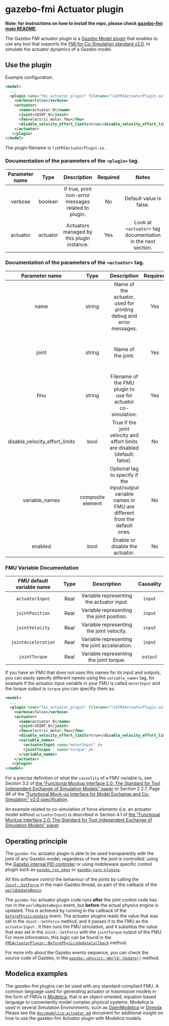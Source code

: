 # gazebo-fmi Actuator plugin 

**Note: for instructions on how to install the repo, please check [gazebo-fmi main README](../../README.md).**

The Gazebo FMI actuator plugin is a [Gazebo Model plugin](http://gazebosim.org/tutorials?tut=plugins_model) that enables to use any tool that supports the [FMI for Co-Simulation standard v2.0](https://fmi-standard.org/), to simulate
the actuator dynamics of a Gazebo model.

## Use the plugin 
Example configuration: 
~~~xml
<model>
  ...
  <plugin name="fmi_actuator_plugin" filename="libFMIActuatorPlugin.so">
    <verbose>false</verbose>
    <actuator>
      <name>actuator_0</name> 
      <joint>JOINT_0</joint> 
      <fmu>electric_motor.fmu</fmu>
      <disable_velocity_effort_limits>true</disable_velocity_effort_limits>
    </actuator>
   </plugin>
</model>
~~~
The plugin filename is `libFMIActuatorPlugin.so` .

### Documentation of the parameters of the `<plugin>` tag.
| Parameter name | Type    | Description                 | Required  |  Notes |
|:--------------:|:-------:|:--------------------------: |:---------:|:-----:|
| verbose        | boolean | If true, print non-error messages related to plugin. | No | Default value is false. | 
| actuator       | actuator | Actuators managed by this plugin instance. | Yes | Look at `<actuator>` tag documentation in the next section. |


### Documentation of the parameters of the `<actuator>` tag.

| Parameter name | Type    | Description                 | Required  |  Notes |
|:--------------:|:-------:|:--------------------------: |:---------:|:-----:|
| name           | string  | Name of the actuator, used for printing debug and error messages. | Yes | |
| joint          | string  | Name of the joint. | Yes | The total list of joints contained in the model is scanned and the first joint that **ends** with this  name string is found. This is done to easily support nested models. Alternatively you can specify directly the **scoped joint name** as well.  | 
| fmu            | string  | Filename of the FMU plugin to use for actuator co-simulation. | Yes | This name is passed to the [`gazebo::common::SystemPaths::FindFile`](http://osrf-distributions.s3.amazonaws.com/gazebo/api/9.0.0/classgazebo_1_1common_1_1SystemPaths.html#a9e03f07eac9f89d8c4c14af5660fa938) method to find the absolute location of the FMU file. Adding the directory containing the FMUs to the [`GAZEBO_RESOURCE_PATH`](http://gazebosim.org/tutorials?tut=components) should be sufficient to make it visible to the plugin. |
| disable_velocity_effort_limits   | bool | True if the joint velocity and effort limits are disabled (default: false). | No |  This is useful if the transmission input is in a unit completly different from N or Nm, and the effort limits will be completly unrealisting for the actuator input. |
| variable_names | composite element | Optional tag to specify if the input/output variable names in FMU are different from the default ones. | No | |
| enabled | bool | Enable or disable the actuator. | No | Default value true |

### FMU Variable Documentation

| FMU default variable name | Type | Description       | Causality |
|:--------------:|:-------:|:--------------------------: |:---------:|
| `actuatorInput` | Real | Variable representing the actuator input. |  `input` |
| `jointPosition` | Real | Variable representing the joint position. | `input`|
| `jointVelocity` | Real| Variable representing the joint velocity. | `input` |
| `jointAcceleration` | Real | Variable representing the joint acceleration. |  `input` |
| `jointTorque`   | Real | Variable representing the joint torque. | `output` |

If you have an FMU that does not uses this names for its input and outputs, you can easily specify different names using the `variable_names` tag,
for example if the actuator input variable in your FMU is called `motorInput` and the torque output is `torque` you can specifiy them as:
~~~xml
<model>
  ...
  <plugin name="fmi_actuator_plugin" filename="libFMIActuatorPlugin.so">
    <verbose>false</verbose>
    <actuator>
      <name>actuator_0</name>
      <joint>JOINT_0</joint>
      <fmu>electric_motor.fmu</fmu>
      <disable_velocity_effort_limits>true</disable_velocity_effort_limits>
      <variable_names>
        <actuatorInput name="motorInput" />
        <jointTorque   name="torque" />
      </variable_names>
    </actuator>
   </plugin>
</model>
~~~

For a precise definition of what the `causality` of a FMU variable is, see Section 3.2 of [the "Functional Mockup Interface 2.0: The Standard for Tool independent Exchange of Simulation Models" paper](http://lup.lub.lu.se/search/ws/files/5428900/2972293.pdf) or 
Section 2.2.7, Page 46 of the ["Functional Mock-up Interface for
Model Exchange and Co-Simulation" v2.0 specification](https://svn.modelica.org/fmi/branches/public/specifications/v2.0/FMI_for_ModelExchange_and_CoSimulation_v2.0.pdf).



An example related to co-simulation of force elements (i.e. an actuator model without `actuatorInput`)  is described in Section 4.1 of [the "Functional Mockup Interface 2.0: The Standard for Tool independent Exchange of Simulation Models" paper](http://lup.lub.lu.se/search/ws/files/5428900/2972293.pdf). 

## Operating principle
The `gazebo-fmi` actuator plugin is able to be used transparently with the joint of any Gazebo model, regardless of how the joint is controlled: using the [Gazebo internal PID controller](http://gazebosim.org/tutorials?tut=guided_i5) or using middleware specific control plugin such as [`gazebo_ros_pkgs`](http://wiki.ros.org/gazebo_ros_pkgs) or [`gazebo-yarp-plugins`](https://github.com/robotology/gazebo-yarp-plugins).

All this software control the behaviour of the joints by calling the [`Joint::SetForce`](http://osrf-distributions.s3.amazonaws.com/gazebo/api/9.0.0/classgazebo_1_1physics_1_1Joint.html#ab2491053d1c5ebb97c377064797af494) in the main Gazebo thread, as part of the callback of the [`worldUpdateBegin`](http://osrf-distributions.s3.amazonaws.com/gazebo/api/9.0.0/classgazebo_1_1event_1_1Events.html#a78186ba279aac53f069f74143c53a4e4).

The `gazebo-fmi` actuator plugin code runs **after** the joint control code has run in the `worldUpdateBegin` event, but **before** the actual physics engine is updated.
This is achieved by running in the callback of the [`beforePhysicsUpdate`](http://osrf-distributions.s3.amazonaws.com/gazebo/api/9.0.0/classgazebo_1_1event_1_1Events.html#a18e51f6dcd556597aa4fcd35aaa4b8b2) event. The actuator plugins reads the value that was set in the `Joint::SetForce` method,
and it passes it to the FMU as the `actuatorInput` . It then runs the FMU simulation, and it substitus the value that was set in the `Joint::SetForce` with the
`jointTorque` output of the FMU. For more information, this logic can be found in the [`FMIActuatorPlugin::BeforePhysicsUpdateCallback`](https://github.com/robotology-playground/gazebo-fmi/blob/master/plugins/actuator/FMIActuatorPlugin.cc#L203) method.

For more info about the Gazebo events sequence, you can check the source code of Gazebo, in the [`gazebo::physics::World::Update()`](https://bitbucket.org/osrf/gazebo/src/01c7f8b1d68448bc618b575ad1c7ec13fee2b87f/gazebo/physics/World.cc#lines-746) method.


## Modelica examples
The gazebo-fmi plugins can be used with any standard-compliant FMU.
A common language used for generating actuator or trasmission models in the form of FMUs is [Modelica](https://www.modelica.org/), that is
an object-oriented, equation based language to conveniently model complex physical systems. Modelica is used in several  Simulation Environments, such as [OpenModelica](https://openmodelica.org/) or [Dymola](https://www.3ds.com/products-services/catia/products/dymola).
Please see the [`doc/modelica-actuator.md`](doc/modelica-actuator.md) document for additional insight on how to use the gazebo-fmi Actuator plugin with Modelica models.





